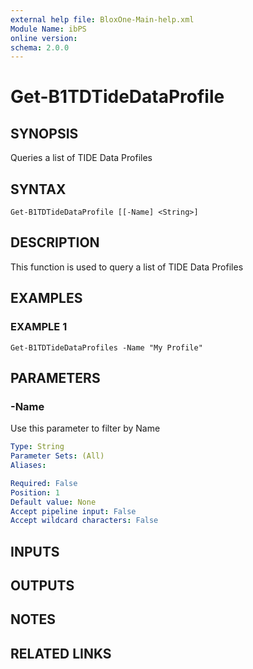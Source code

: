 ```yaml
---
external help file: BloxOne-Main-help.xml
Module Name: ibPS
online version:
schema: 2.0.0
---
```


# Get-B1TDTideDataProfile

## SYNOPSIS
Queries a list of TIDE Data Profiles

## SYNTAX

```
Get-B1TDTideDataProfile [[-Name] <String>]
```

## DESCRIPTION
This function is used to query a list of TIDE Data Profiles

## EXAMPLES

### EXAMPLE 1
```
Get-B1TDTideDataProfiles -Name "My Profile"
```

## PARAMETERS

### -Name
Use this parameter to filter by Name

```yaml
Type: String
Parameter Sets: (All)
Aliases:

Required: False
Position: 1
Default value: None
Accept pipeline input: False
Accept wildcard characters: False
```

## INPUTS

## OUTPUTS

## NOTES

## RELATED LINKS
